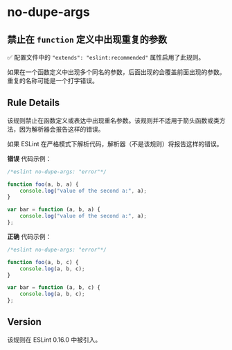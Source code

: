 # no-dupe-args

## 禁止在 `function` 定义中出现重复的参数

✅ 配置文件中的 `"extends": "eslint:recommended"` 属性启用了此规则。

如果在一个函数定义中出现多个同名的参数，后面出现的会覆盖前面出现的参数。重复的名称可能是一个打字错误。

## Rule Details

该规则禁止在函数定义或表达中出现重名参数。该规则并不适用于箭头函数或类方法，因为解析器会报告这样的错误。

如果 ESLint 在严格模式下解析代码，解析器（不是该规则）将报告这样的错误。

**错误** 代码示例：

``` js
/*eslint no-dupe-args: "error"*/

function foo(a, b, a) {
    console.log("value of the second a:", a);
}

var bar = function (a, b, a) {
    console.log("value of the second a:", a);
};
```

**正确** 代码示例：
``` js
/*eslint no-dupe-args: "error"*/

function foo(a, b, c) {
    console.log(a, b, c);
}

var bar = function (a, b, c) {
    console.log(a, b, c);
};
```

## Version
该规则在 ESLint 0.16.0 中被引入。
